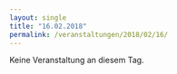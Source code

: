 ```yaml
---
layout: single
title: "16.02.2018"
permalink: /veranstaltungen/2018/02/16/
---
```


Keine Veranstaltung an diesem Tag.
